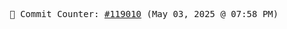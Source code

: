 <p align="center">
    <samp>
        📮 Commit Counter: <a href="https://github.com/Javascript-void0/Javascript-void0/commits/main">#119010</a> (May 03, 2025 @ 07:58 PM)
    </samp>
</p>